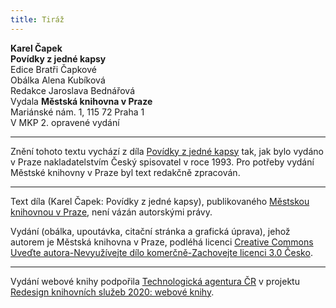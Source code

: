 ```yaml
---
title: Tiráž
---
```


**Karel Čapek**  
**Povídky z jedné kapsy**  
Edice Bratři Čapkové  
Obálka Alena Kubíková  
Redakce Jaroslava Bednářová  
Vydala **Městská knihovna v Praze**  
Mariánské nám. 1, 115 72 Praha 1  
V MKP 2. opravené vydání  
[^1]: Votant (lat.) – přísedící. _Pozn. red_.  
[^2]: Desperace (lat.) – zoufalství, beznaděj. _Pozn. red._  
[^3]: Nystagmus (řec.) – bezděčné záškuby očí. _Pozn. red._  
[^4]: Konfinovat (franc.) – někomu úředně zakázat opustit určité místo. _Pozn. red._  
[^5]: Vachmajstr (z něm. Wachtmeister – strážník. _Pozn. red._  
[^6]: Materia facti (lat.) – skutečnost. _Pozn. red._  
[^7]: Plaidoyer (franc.) – závěrečná řeč. _Pozn. red._  
[^8]: Rekurzy (lat.) – odvolání. _Pozn. red._  
[^9]: Viz povídka Šlépěj v Božích mukách.  
[^10]: Šmízo – nekvalitní zboží, aušus. _Pozn. red._  
[^11]: Revertence (lat.) – nedovolený návrat. _Pozn. red._  
[^12]: Sardanapalský (podle asyrského krále Aššurbanipala, známého i pod jménem  Sardanapalus) – hýřivý, nespoutaný. _Pozn. red._  
[^13]: Ašant = černoch (opálený jako ašant, podle národnosti v Ghaně), také divoch. _Pozn. red._  
[^14]: Lues (lat.) – příjice, syfilis. _Pozn. red._  
[^15]: Šófl (hebr.) – zašlé, vetché. _Pozn. red._  
[^16]: Ex offo (lat.) – obhájce přidělený soudem. _Pozn. red._  
[^17]: Konfuze (lat.) – zmatek. _Pozn. red._  
V MKP 1. elektronické vydání z 21. 10. 2022.

***

Znění tohoto textu vychází z díla [Povídky z jedné kapsy](https://search.mlp.cz/cz/titul/povidky-z-jedne-a-z-druhe-kapsy/42054/) tak, jak bylo vydáno v Praze nakladatelstvím Český spisovatel v roce 1993. Pro potřeby vydání Městské knihovny v Praze byl text redakčně zpracován.

***


Text díla (Karel Čapek: Povídky z jedné kapsy), publikovaného [Městskou knihovnou v Praze](https://www.mlp.cz/cz/), není vázán autorskými právy.


Vydání (obálka, upoutávka, citační stránka a grafická úprava), jehož autorem je Městská knihovna v Praze, podléhá licenci [Creative Commons Uveďte autora-Nevyužívejte dílo komerčně-Zachovejte licenci 3.0 Česko](https://creativecommons.org/licenses/by-nc-sa/3.0/cz/).

***

Vydání webové knihy podpořila [Technologická agentura ČR](https://www.tacr.cz/) v projektu [Redesign knihovních služeb 2020: webové knihy](https://starfos.tacr.cz/cs/project/TL04000391).